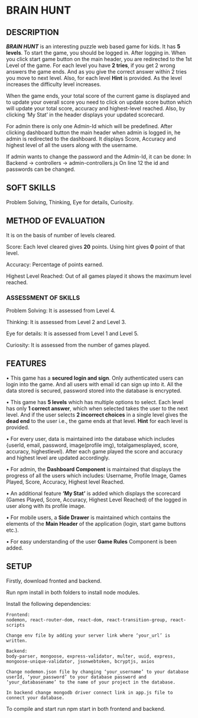 
# BRAIN HUNT 

## DESCRIPTION 
***BRAIN HUNT*** is an interesting puzzle web based game for kids. It has **5 levels**.
To start the game, you should be logged in. After logging in. When you click start game button on the main header, you are redirected to the 1st Level of the game. For each level you have **2 tries**, if you get 2 wrong answers the game ends. And as you give the correct answer within 2 tries you move to next level. Also, for each level **Hint** is provided. As the level increases the difficulty level increases.

When the game ends, your total score of the current game is displayed and to update your overall score you need to click on update score button which will update your total score, accuracy and highest-level reached. Also, by clicking ‘My Stat’ in the header displays your updated scorecard.

For admin there is only one Admin-Id which will be predefined. After clicking dashboard button the main header when admin is logged in, he admin is redirected to the dashboard. It displays Score, Accuracy and highest level of all the users along with the username. 

If admin wants to change the password and the Admin-Id, it can be done:
In Backend -> controllers -> admin-controllers.js 
On line 12 the id and passwords can be changed. 



## SOFT SKILLS 

Problem Solving, Thinking, Eye for details, Curiosity. 


## METHOD OF EVALUATION 
It is on the basis of number of levels cleared. 

Score: Each level cleared gives **20** points. Using hint gives **0** point of that level. 

Accuracy: Percentage of points earned.

Highest Level Reached: Out of all games played it shows the maximum level reached. 

### ASSESSMENT OF SKILLS
Problem Solving: It is assessed from Level 4. 

Thinking: It is assessed from Level 2 and Level 3.

Eye for details: It is assessed from Level 1 and Level 5.

Curiosity: It is assessed from the number of games played. 

## FEATURES 

•	 This game has a **secured login and sign**. Only authenticated users can login into the game. And all users with email id can sign up into it. All the data stored is secured, password stored into the database is encrypted. 

•	This game has **5 levels** which has multiple options to select. Each level has only **1 correct answer**, which when selected takes the user to the next level. And if the user selects **2 incorrect choices** in a single level gives the **dead end** to the user i.e., the game ends at that level. **Hint** for each level is provided.  

•	For every user, data is maintained into the database which includes {userId, email, password, image(profile img), totalgamesplayed, score, accuracy, highestlevel). After each game played the score and accuracy and highest level are updated accordingly.

•	 For admin, the **Dashboard Component** is maintained that displays the progress of all the users which includes: Username, Profile Image, Games Played, Score, Accuracy, Highest level Reached.

•	An additional feature **‘My Stat’** is added which displays the scorecard (Games Played, Score, Accuracy, Highest Level Reached) of the logged in user along with its profile image. 

•	 For mobile users, a **Side Drawer** is maintained which contains the elements of the **Main Header** of the application (login, start game buttons etc.).

•	 For easy understanding of the user **Game Rules** Component is been added. 

## SETUP 

Firstly, download fronted and backend. 

Run npm install in both folders to install node modules.  

Install the following dependencies:

    Frontend: 
    nodemon, react-router-dom, react-dom, react-transition-group, react-scripts 

    Change env file by adding your server link where ‘your_url’ is written.

    Backend:
    body-parser, mongoose, express-validator, multer, uuid, express, mongoose-unique-validator, jsonwebtoken, bcryptjs, axios

    Change nodemon.json file by changing ‘your_username’ to your database userId, ‘your_password’ to your database password and ‘your_databasename’ to the name of your project in the database. 

    In backend change mongodb driver connect link in app.js file to connect your database. 

To compile and start run npm start in both frontend and backend.


